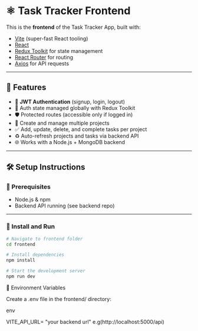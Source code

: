 # ⚛️ Task Tracker Frontend

This is the **frontend** of the Task Tracker App, built with:

- [Vite](https://vitejs.dev/) (super-fast React tooling)
- [React](https://reactjs.org/)
- [Redux Toolkit](https://redux-toolkit.js.org/) for state management
- [React Router](https://reactrouter.com/) for routing
- [Axios](https://axios-http.com/) for API requests

-----------------------------------------------------------------------------------------------------

## 📸 Features


- 🔐 **JWT Authentication** (signup, login, logout)
- 🧠 Auth state managed globally with Redux Toolkit
- 🛡️ Protected routes (accessible only if logged in)
- 📁 Create and manage multiple projects
- ✅ Add, update, delete, and complete tasks per project
- ♻️ Auto-refresh projects and tasks via backend API
- 🌐 Works with a Node.js + MongoDB backend


-----------------------------------------------------------------------------------------------------------

## 🛠️ Setup Instructions

### 🔹 Prerequisites

- Node.js & npm
- Backend API running (see backend repo)
***************************************************************************************************************
### 🔹 Install and Run

```bash
# Navigate to frontend folder
cd frontend

# Install dependencies
npm install

# Start the development server
npm run dev

```

🔐 Environment Variables

Create a .env file in the frontend/ directory:


env


VITE_API_URL= "your backend url" e.g(http://localhost:5000/api)
